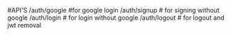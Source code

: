 #API'S
/auth/google #for google login
/auth/signup # for signing without google
/auth/login # for login without google
/auth/logout # for logout and jwt removal